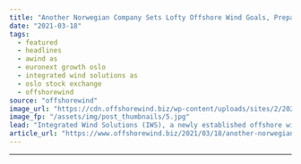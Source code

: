 ```yaml
---
title: "Another Norwegian Company Sets Lofty Offshore Wind Goals, Prepares for Oslo Stock Exchange"
date: "2021-03-18"
tags: 
  - featured
  - headlines
  - awind as
  - euronext growth oslo
  - integrated wind solutions as
  - oslo stock exchange
  - offshorewind
source: "offshorewind"
image_url: "https://cdn.offshorewind.biz/wp-content/uploads/sites/2/2021/03/18100014/Awind_Integrated-Wind-Solutions_CSOV.jpg"
image_fp: "/assets/img/post_thumbnails/5.jpg"
lead: "Integrated Wind Solutions (IWS), a newly established offshore wind service company currently wholly owned"
article_url: "https://www.offshorewind.biz/2021/03/18/another-norwegian-company-sets-lofty-offshore-wind-goals-prepares-for-oslo-stock-exchange/"
---
```


---
